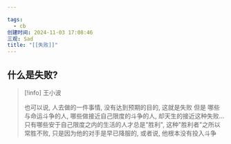```yaml
---

tags:
  - cb
创建时间: 2024-11-03 17:08:46
三观: Sad
title: "[[失败]]"
---
```


## 什么是失败?

> [!info] 王小波
> 
> 也可以说, 人去做的一件事情, 没有达到预期的目的, 这就是失败 
> 但是 哪些与命运斗争的人, 哪些做接近自己限度的斗争的人, 却天生的接近这种失败...
> 只有哪些安于自己限度之内的生活的人才总是"胜利", 
> 这种"胜利者"之所以常胜不败, 只是因为他的对手是早已降服的, 或者说, 他根本没有投入斗争



